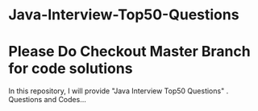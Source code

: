 # Java-Interview-Top50-Questions
# Please Do Checkout Master Branch for code solutions
In this repository, I will provide "Java Interview Top50 Questions" . Questions and Codes...
